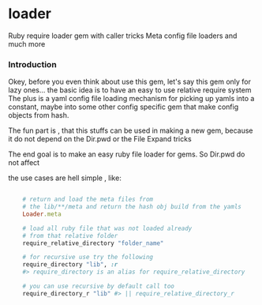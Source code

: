 loader
======

Ruby require loader gem with caller tricks
Meta config file loaders and much more

### Introduction

Okey, before you even think about use this gem, let's say this gem only for lazy ones...
the basic idea is to have an easy to use relative require system
The plus is a yaml config file loading mechanism for picking up yamls
into a constant,
maybe into some other config specific gem that make config objects from hash.

The fun part is , that this stuffs can be used in making a new gem,
because it do not depend on the Dir.pwd or
the File Expand tricks

The end goal is to make an easy ruby file loader for gems. So Dir.pwd do not affect

the use cases are hell simple , like:

```ruby

    # return and load the meta files from
    # the lib/**/meta and return the hash obj build from the yamls
    Loader.meta

    # load all ruby file that was not loaded already
    # from that relative folder
    require_relative_directory "folder_name"

    # for recursive use try the following
    require_directory "lib", :r
    #> require_directory is an alias for require_relative_directory

    # you can use recursive by default call too
    require_directory_r "lib" #> || require_relative_directory_r

```
